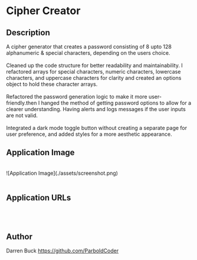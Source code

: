 # Cipher Creator

## Description
A cipher generator that creates a password consisting of 8 upto 128 alphanumeric &amp; special characters, depending on the users choice.
<br>
<br>
Cleaned up the code structure for better readability and maintainability.
I refactored arrays for special characters, numeric characters, lowercase characters, and uppercase characters for clarity and created an options object to hold these character arrays.
<br>
<br>
Refactored the password generation logic to make it more user-friendly.then I hanged the method of getting password options to allow for a clearer understanding.
Having alerts and logs messages if the user inputs are not valid.
<br>
<br>
Integrated a dark mode toggle button without creating a separate page for user preference, and added styles for a more aesthetic appearance.


## Application Image
<br>
![Application Image](./assets/screenshot.png)
<br>
<br>


## Application URLs
<br>
<br>


## Author
Darren Buck
https://github.com/ParboldCoder

